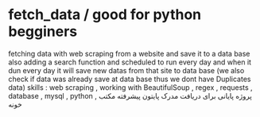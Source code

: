 # fetch_data / good for python begginers
fetching data with web scraping from a website and save it to a data base also adding a search function and scheduled to run every day
and when it dun every day it will save new datas from that site to data base (we also check if data was already save at data base thus we dont have Duplicates data)
skills : web scraping , working with BeautifulSoup , regex , requests , database , mysql , python , 
پروژه پایانی برای دریافت مدرک پایتون پیشرفته مکتب خونه

